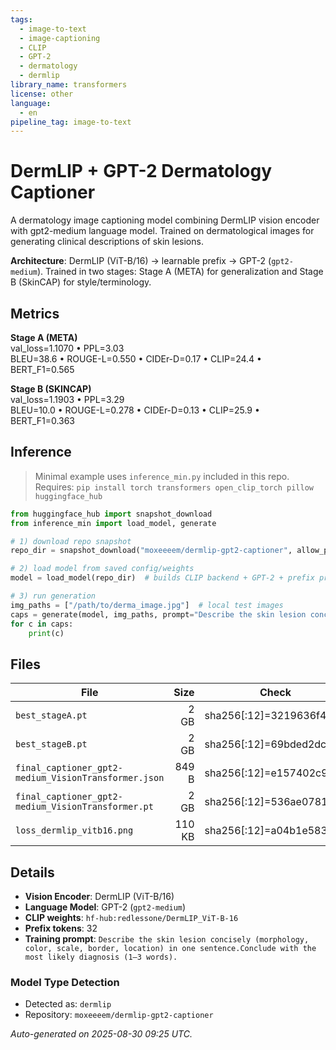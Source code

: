 ```yaml
---
tags:
  - image-to-text
  - image-captioning
  - CLIP
  - GPT-2
  - dermatology
  - dermlip
library_name: transformers
license: other
language:
  - en
pipeline_tag: image-to-text
---
```


# DermLIP + GPT-2 Dermatology Captioner

A dermatology image captioning model combining DermLIP vision encoder with gpt2-medium language model. Trained on dermatological images for generating clinical descriptions of skin lesions.

**Architecture**: DermLIP (ViT-B/16) → learnable prefix → GPT-2 (`gpt2-medium`).
Trained in two stages: Stage A (META) for generalization and Stage B (SkinCAP) for style/terminology.


## Metrics
**Stage A (META)**  
val_loss=1.1070 • PPL=3.03  
BLEU=38.6 • ROUGE-L=0.550 • CIDEr-D=0.17 • CLIP=24.4 • BERT_F1=0.565

**Stage B (SKINCAP)**  
val_loss=1.1903 • PPL=3.29  
BLEU=10.0 • ROUGE-L=0.278 • CIDEr-D=0.13 • CLIP=25.9 • BERT_F1=0.363

## Inference

> Minimal example uses `inference_min.py` included in this repo.  
> Requires: `pip install torch transformers open_clip_torch pillow huggingface_hub`

```python
from huggingface_hub import snapshot_download
from inference_min import load_model, generate

# 1) download repo snapshot
repo_dir = snapshot_download("moxeeeem/dermlip-gpt2-captioner", allow_patterns=["*.pt","*.json","inference_min.py"])

# 2) load model from saved config/weights
model = load_model(repo_dir)  # builds CLIP backend + GPT-2 + prefix projector

# 3) run generation
img_paths = ["/path/to/derma_image.jpg"]  # local test images
caps = generate(model, img_paths, prompt="Describe the skin lesion concisely (morphology, color, scale, border, location) in one sentence.Conclude with the most likely diagnosis (1\u20133 words).")
for c in caps:
    print(c)
```


## Files
| File | Size | Check |
|---|---:|---|
| `best_stageA.pt` | 2 GB | sha256[:12]=3219636f48b0 |
| `best_stageB.pt` | 2 GB | sha256[:12]=69bded2dcad1 |
| `final_captioner_gpt2-medium_VisionTransformer.json` | 849 B | sha256[:12]=e157402c9fe2 |
| `final_captioner_gpt2-medium_VisionTransformer.pt` | 2 GB | sha256[:12]=536ae07811c9 |
| `loss_dermlip_vitb16.png` | 110 KB | sha256[:12]=a04b1e5832d9 |

## Details

- **Vision Encoder**: DermLIP (ViT-B/16)
- **Language Model**: GPT-2 (`gpt2-medium`)
- **CLIP weights**: `hf-hub:redlessone/DermLIP_ViT-B-16`
- **Prefix tokens**: 32  
- **Training prompt**: `Describe the skin lesion concisely (morphology, color, scale, border, location) in one sentence.Conclude with the most likely diagnosis (1–3 words).`

### Model Type Detection
- Detected as: `dermlip`
- Repository: `moxeeeem/dermlip-gpt2-captioner`

_Auto-generated on 2025-08-30 09:25 UTC._
